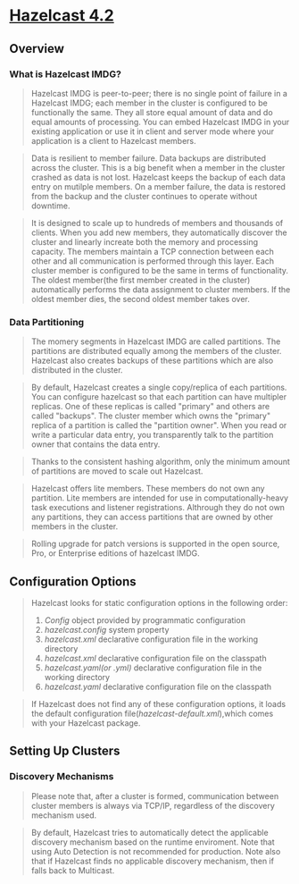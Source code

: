 # [Hazelcast 4.2](https://docs.hazelcast.com/imdg/latest/index.html)
## Overview
### What is Hazelcast IMDG?
> Hazelcast IMDG is peer-to-peer; there is no single point of failure in a Hazelcast IMDG; each member in the cluster is configured to be functionally the same. They all store equal amount of data and do equal amounts of processing. You can embed Hazelcast IMDG in your existing application or use it in client and server mode where your application is a client to Hazelcast members.

> Data is resilient to member failure. Data backups are distributed across the cluster. This is a big benefit when a member in the cluster crashed as data is not lost. Hazelcast keeps the backup of each data entry on mutilple members. On a member failure, the data is restored from the backup and the cluster continues to operate without downtime.

> It is designed to scale up to hundreds of members and thousands of clients. When you add new members, they automatically discover the cluster and linearly increate both the memory and processing capacity. The members maintain a TCP connection between each other and all communication is performed through this layer. Each cluster member is configured to be the same in terms of functionality. The oldest member(the first member created in the cluster) automatically performs the data assignment to cluster members. If the oldest member dies, the second oldest member takes over.

### Data Partitioning
> The momery segments in Hazelcast IMDG are called partitions. The partitions are distributed equally among the members of the cluster. Hazelcast also creates backups of these partitions which are also distributed in the cluster.

> By default, Hazelcast creates a single copy/replica of each partitions. You can configure hazelcast so that each partition can have multipler replicas. One of these replicas is called "primary" and others are called "backups". The cluster member which owns the "primary" replica of a partition is called the "partition owner". When you read or write a particular data entry, you transparently talk to the partition owner that contains the data entry.

> Thanks to the consistent hashing algorithm, only the minimum amount of partitions are moved to scale out Hazelcast.

> Hazelcast offers lite members. These members do not own any partition. Lite members are intended for use in computationally-heavy task executions and listener registrations. Althrough they do not own any partitions, they can access partitions that are owned by other members in the cluster.

> Rolling upgrade for patch versions is supported in the open source, Pro, or Enterprise editions of hazelcast IMDG.

## Configuration Options
> Hazelcast looks for static configuration options in the following order:
>  1. *Config* object provided by programmatic configuration
>  2. *hazelcast.config* system property
>  3. *hazelcast.xml* declarative configuration file in the working directory
>  4. *hazelcast.xml* declarative configuration file on the classpath
>  5. *hazelcast.yaml(or .yml)* declarative configuration file in the working directory
>  6. *hazelcast.yaml* declarative configuration file on the classpath

> If Hazelcast does not find any of these configuration options, it loads the default configuration file(*hazelcast-default.xml*),which comes with your Hazelcast package.

## Setting Up Clusters
### Discovery Mechanisms
> Please note that, after a cluster is formed, communication between cluster members is always via TCP/IP, regardless of the discovery mechanism used.

> By default, Hazelcast tries to automatically detect the applicable discovery mechanism based on the runtime enviroment. Note that using Auto Detection is not recommended for production. Note also that if Hazelcast finds no applicable discovery mechanism, then if falls back to Multicast.